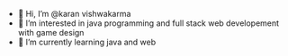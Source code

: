 - 👋 Hi, I’m @karan vishwakarma
- 👀 I’m interested in java programming and full stack web developement with game design
- 🌱 I’m currently learning java and web

<!---
karan27102002/karan27102002 is a ✨ special ✨ repository because its `README.md` (this file) appears on your GitHub profile.
You can click the Preview link to take a look at your changes.
--->
